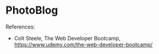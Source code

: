 # PhotoBlog

References:

- Colt Steele, The Web Developer Bootcamp, https://www.udemy.com/the-web-developer-bootcamp/
